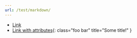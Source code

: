 ```yaml
---
url: /test/markdown/
---
```

* [Link](/url/)
* [Link with attributes](/url/){: class="foo bar" title="Some title!" }
